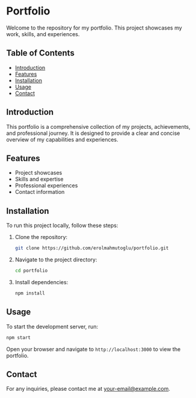 # Portfolio

Welcome to the repository for my portfolio. This project showcases my work, skills, and experiences.

## Table of Contents

- [Introduction](#introduction)
- [Features](#features)
- [Installation](#installation)
- [Usage](#usage)
- [Contact](#contact)

## Introduction

This portfolio is a comprehensive collection of my projects, achievements, and professional journey. It is designed to provide a clear and concise overview of my capabilities and experiences.

## Features

- Project showcases
- Skills and expertise
- Professional experiences
- Contact information

## Installation

To run this project locally, follow these steps:

1. Clone the repository:
   ```bash
   git clone https://github.com/erolmahmutoglu/portfolio.git
   ```
2. Navigate to the project directory:
   ```bash
   cd portfolio
   ```
3. Install dependencies:
   ```bash
   npm install
   ```

## Usage

To start the development server, run:

```bash
npm start
```

Open your browser and navigate to `http://localhost:3000` to view the portfolio.

## Contact

For any inquiries, please contact me at [your-email@example.com](mailto:erol.mahmutoglu@outlook.com).
